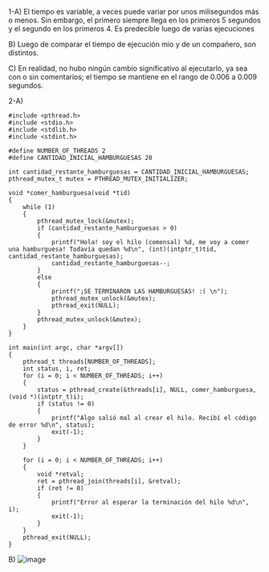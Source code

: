 1-A) El tiempo es variable, a veces puede variar por unos milisegundos más o menos. Sin embargo, el primero siempre llega en los primeros 5 segundos y el segundo en los primeros 4. Es predecible luego de varias ejecuciones

B) Luego de comparar el tiempo de ejecución mio y de un compañero, son distintos.

C) En realidad, no hubo ningún cambio significativo al ejecutarlo, ya sea con o sin comentarios; el tiempo se mantiene en el rango de 0.006 a 0.009 segundos.

2-A)
```
#include <pthread.h>
#include <stdio.h>
#include <stdlib.h>
#include <stdint.h>

#define NUMBER_OF_THREADS 2
#define CANTIDAD_INICIAL_HAMBURGUESAS 20

int cantidad_restante_hamburguesas = CANTIDAD_INICIAL_HAMBURGUESAS;
pthread_mutex_t mutex = PTHREAD_MUTEX_INITIALIZER;

void *comer_hamburguesa(void *tid)
{
    while (1)
    { 
        pthread_mutex_lock(&mutex);
        if (cantidad_restante_hamburguesas > 0)
        {
            printf("Hola! soy el hilo (comensal) %d, me voy a comer una hamburguesa! Todavía quedan %d\n", (int)(intptr_t)tid, cantidad_restante_hamburguesas);
            cantidad_restante_hamburguesas--;
        }
        else
        {
            printf("¡SE TERMINARON LAS HAMBURGUESAS! :( \n");
            pthread_mutex_unlock(&mutex);
            pthread_exit(NULL);
        }
        pthread_mutex_unlock(&mutex);
    }
}

int main(int argc, char *argv[])
{
    pthread_t threads[NUMBER_OF_THREADS];
    int status, i, ret;
    for (i = 0; i < NUMBER_OF_THREADS; i++)
    {
        status = pthread_create(&threads[i], NULL, comer_hamburguesa, (void *)(intptr_t)i);
        if (status != 0)
        {
            printf("Algo salió mal al crear el hilo. Recibí el código de error %d\n", status);
            exit(-1);
        }
    }

    for (i = 0; i < NUMBER_OF_THREADS; i++)
    {
        void *retval;
        ret = pthread_join(threads[i], &retval);
        if (ret != 0)
        {
            printf("Error al esperar la terminación del hilo %d\n", i);
            exit(-1);
        }
    }
    pthread_exit(NULL);
}
```

B) ![image](https://github.com/gonzalopezb/-ASO2024TPs/assets/166421698/e87d3de2-988c-4e31-9a5b-6197d88bc9ff)
